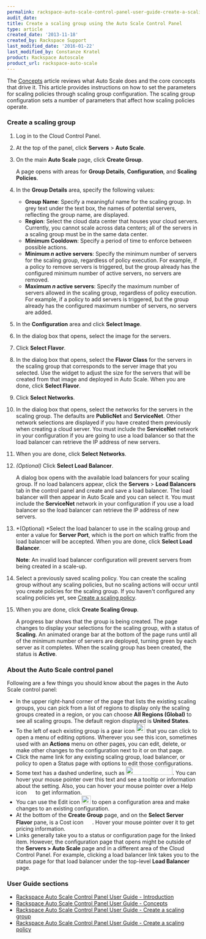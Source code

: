 ```yaml
---
permalink: rackspace-auto-scale-control-panel-user-guide-create-a-scaling-group/
audit_date:
title: Create a scaling group using the Auto Scale Control Panel
type: article
created_date: '2013-11-18'
created_by: Rackspace Support
last_modified_date: '2016-01-22'
last_modified_by: Constanze Kratel
product: Rackspace Autoscale
product_url: rackspace-auto-scale
---
```


The
[Concepts](/how-to/rackspace-auto-scale-control-panel-user-guide-concepts "Concepts") article
reviews what Auto Scale does and the core concepts that drive it. This
article provides instructions on how to set the parameters for scaling
policies through scaling group configuration. The scaling group
configuration sets a number of parameters that affect how scaling
policies operate.

### Create a scaling group

1.  Log in to the Cloud Control Panel.

2.  At the top of the panel, click **Servers** > **Auto Scale**.

3.  On the main **Auto Scale** page, click **Create Group**.

    A page opens with areas for **Group Details**, **Configuration**,
    and **Scaling Policies**.

4.  In the **Group Details** area, specify the following values:
    -   **Group Name**: Specify a meaningful name for the scaling group.
        In grey text under the text box, the names of potential servers,
        reflecting the group name, are displayed.
    -   **Region**: Select the cloud data center that houses your
        cloud servers. Currently, you cannot scale across data centers;
        all of the servers in a scaling group must be in the same
        data center.
    -   **Minimum Cooldown**: Specify a period of time to enforce
        between possible actions.
    -   **Minimum *n* active servers**: Specify the minimum number of
        servers for the scaling group, regardless of policy execution.
        For example, if a policy to remove servers is triggered, but the
        group already has the configured minimum number of active
        servers, no servers are removed.
    -   **Maximum *n* active servers**: Specify the maximum number of
        servers allowed in the scaling group, regardless of
        policy execution. For example, if a policy to add servers is
        triggered, but the group already has the configured maximum
        number of servers, no servers are added.

5.  In the **Configuration** area and click **Select Image**.
6.  In the dialog box that opens, select the image for the servers.
7.  Click **Select Flavor**.
8.  In the dialog box that opens, select the **Flavor Class** for the
    servers in the scaling group that corresponds to the server image
    that you selected. Use the widget to adjust the size for the servers
    that will be created from that image and deployed in Auto Scale.
    When you are done, click **Select Flavor**.
9.  Click **Select Networks**.
10. In the dialog box that opens, select the networks for the servers in
    the scaling group. The defaults are **PublicNet** and
    **ServiceNet**. Other network selections are displayed if you have
    created them previously when creating a cloud server. You must
    include the **ServiceNet** network in your
    configuration if you are going to use a load balancer so that the
    load balancer can retrieve the IP address of new servers.</span>
11. When you are done, click **Select Networks**.
12. *(Optional)* Click **Select Load Balancer**.

    A dialog box opens with the available load balancers for your
    scaling group. If no load balancers appear, click the **Servers** >
    **Load Balancers** tab in the control panel and create and save a
    load balancer. The load balancer will then appear in Auto Scale and
    you can select it. You must include the **ServiceNet** network in your
    configuration if you use a load balancer so the load balancer can
    retrieve the IP address of new servers.

13. *(Optional) *Select the load balancer to use in the scaling group
    and enter a value for **Server Port**, which is the port on which
    traffic from the load balancer will be accepted. When you are done,
    click **Select Load Balancer**.

    **Note**: An invalid load balancer configuration will prevent
    servers from being created in a scale-up.

14. Select a previously saved scaling policy. You can create the scaling
    group without any scaling policies, but no scaling actions will
    occur until you create policies for the scaling group. If you
    haven't configured any scaling policies yet, see [Create a scaling
    policy](/how-to/rackspace-auto-scale-control-panel-user-guide-create-a-scaling-policy).

15. When you are done, click **Create Scaling Group**.

    A progress bar shows that the group is being created. The page
    changes to display your selections for the scaling group, with a
    status of **Scaling**. An animated orange bar at the bottom of the
    page runs until all of the minimum number of servers are deployed,
    turning green by each server as it completes. When the scaling group
    has been created, the status is **Active**.

### About the Auto Scale control panel

Following are a few things you should know about the pages in the Auto Scale control panel:

-   In the upper right-hand corner of the page that lists the existing
    scaling groups, you can pick from a list of regions to display only
    the scaling groups created in a region, or you can choose **All
    Regions (Global)** to see all scaling groups. The default region
    displayed is **United States**.
-   To the left of each existing group is a gear icon
    <img src="{% asset_path rackspace-auto-scale/rackspace-auto-scale-control-panel-user-guide-create-a-scaling-group/image013.png %}" width="23" height="23" />
    that you can click to open a menu of editing options. Wherever you
    see this icon, sometimes used with an **Actions** menu on other
    pages, you can edit, delete, or make other changes to the
    configuration next to it or on that page.
-   Click the name link for any existing scaling group, load balancer,
    or policy to open a Status page with options to edit
    those configurations.
-   Some text has a dashed underline, such as
    <img src="{% asset_path rackspace-auto-scale/rackspace-auto-scale-control-panel-user-guide-create-a-scaling-group/image015.png %}" width="122" height="22" />.
    You can hover your mouse pointer over this text and see a tooltip or
    information about the setting. Also, you can hover your mouse
    pointer over a Help icon
    <img src="{% asset_path rackspace-auto-scale/rackspace-auto-scale-control-panel-user-guide-create-a-scaling-group/image017.png %}" width="15" height="14" />
    to get information.
-   You can use the Edit icon
    <img src="{% asset_path rackspace-auto-scale/rackspace-auto-scale-control-panel-user-guide-create-a-scaling-group/image019.png %}" width="24" height="22" />
    to open a configuration area and make changes to an
    existing configuration.
-   At the bottom of the **Create Group** page, and on the **Select
    Server Flavor** pane, is a Cost icon
    <img src="{% asset_path rackspace-auto-scale/rackspace-auto-scale-control-panel-user-guide-create-a-scaling-group/image021.png %}" width="19" height="16" />.
    Hover your mouse pointer over it to get pricing information.
-   Links generally take you to a status or configuration page for the
    linked item. However, the configuration page that opens might be
    outside of the **Servers > Auto Scale** page and in a different
    area of the Cloud Control Panel. For example, clicking a load
    balancer link takes you to the status page for that load balancer
    under the top-level **Load Balancer** page.


### User Guide sections

-   [Rackspace Auto Scale Control Panel User Guide -
    Introduction](/how-to/rackspace-auto-scale-control-panel-user-guide-introduction "Introduction")
-   [Rackspace Auto Scale Control Panel User Guide -
    Concepts](/how-to/rackspace-auto-scale-control-panel-user-guide-concepts "Concepts")
-   [Rackspace Auto Scale Control Panel User Guide - Create a scaling
    group](/how-to/rackspace-auto-scale-control-panel-user-guide-create-a-scaling-group "Creating Scaling Groups")
-   [Rackspace Auto Scale Control Panel User Guide - Create a scaling
    policy](http://rackspace.com/how-to/rackspace-auto-scale-control-panel-user-guide-create-a-scaling-policy "Creating Scaling Policies")
